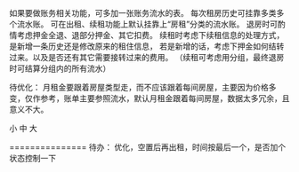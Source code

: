 如果要做账务相关功能，可多加一张账务流水的表。
每次租房历史可挂靠多类多个流水账。
可在出租、续租功能上默认挂靠上“房租”分类的流水账。
退房时可酌情考虑押金全退、退部分押金、其它扣费。
续租时考虑下续租信息的处理方式，是新增一条历史还是修改原来的租住信息，
若是新增的话，考虑下押金如何结转过来。以及是否还有其它需要接转过来的费用。
（续租可考虑用分组，最终退房时可结算分组内的所有流水）

待优化：
月租金要跟着房屋类型走，而不应该跟着每间房屋，主要因为价格多变，仅作参考，账单主要参照流水，默认月租金跟着每间房屋，数据太多冗余，且意义不大。

<i class="fa fa-home"></i>小
<i class="fa fa-university"></i>中
<i class="fa fa-building"></i>大


===============
待办：
优化，空置后再出租，时间按最后一个，是否加个状态控制一下